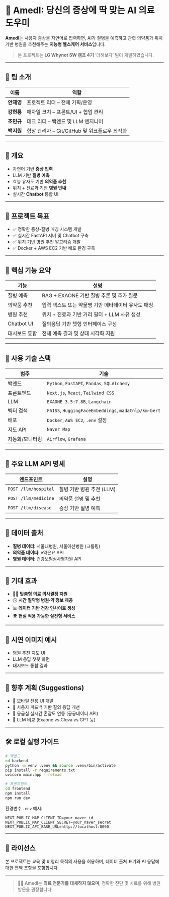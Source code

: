 # 🧠 AmedI: 당신의 증상에 딱 맞는 AI 의료 도우미

**AmedI**는 사용자 증상을 자연어로 입력하면, AI가 질병을 예측하고 관련 의약품과 위치 기반 병원을 추천해주는 **지능형 헬스케어 서비스**입니다.

> 본 프로젝트는 **LG Whynot SW 캠프 4기** ‘더해보다’ 팀이 개발하였습니다.
> 
---
## 👥 팀 소개

| 이름     | 역할 |
|----------|------|
| **안재영** | 프로젝트 리더 – 전체 기획/운영 |
| **강현룡** | 애자일 코치 – 프론트/UI + 협업 관리 |
| **조민규** | 테크 리더 – 백엔드 및 LLM 엔지니어 |
| **백지원** | 형상 관리자 – Git/GitHub 및 워크플로우 최적화 |



---

## 📌 개요

- 자연어 기반 **증상 입력**
- LLM 기반 **질병 예측**
- 효능 유사도 기반 **의약품 추천**
- 위치 + 진료과 기반 **병원 안내**
- 실시간 **Chatbot** 통합 UI

---

## 🏁 프로젝트 목표

- ✅ 정확한 증상-질병 매칭 시스템 개발
- ✅ 실시간 FastAPI 서버 및 Chatbot 구축
- ✅ 위치 기반 병원 추천 알고리즘 개발
- ✅ Docker + AWS EC2 기반 배포 환경 구축

---

## 🚀 핵심 기능 요약

| 기능                  | 설명 |
|-----------------------|------|
| 질병 예측             | RAG + EXAONE 기반 질병 추론 및 추가 질문 |
| 의약품 추천           | 입력 텍스트 또는 약물명 기반 메타데이터 유사도 매칭 |
| 병원 추천             | 위치 + 진료과 기반 거리 필터 + LLM 사유 생성 |
| Chatbot UI            | 질의응답 기반 챗형 인터페이스 구성 |
| 대시보드 통합         | 전체 예측 결과 및 상태 시각화 지원 |

---

## 🧬 사용 기술 스택

| 범주         | 기술 |
|--------------|------|
| 백엔드       | `Python`, `FastAPI`, `Pandas`, `SQLAlchemy` |
| 프론트엔드   | `Next.js`, `React`, `Tailwind CSS` |
| LLM          | `EXAONE 3.5:7.8B`,  `Langchain` |
| 벡터 검색    | `FAISS`, `HuggingFaceEmbeddings`, `madatnlp/km-bert` |
| 배포         | `Docker`, `AWS EC2`, `.env` 설정 |
| 지도 API     | `Naver Map` |
| 자동화/모니터링 | `Airflow`, `Grafana` |

---

## 🧪 주요 LLM API 명세

| 엔드포인트 | 설명 |
|------------|------|
| `POST /llm/hospital` | 질병 기반 병원 추천 (LLM) |
| `POST /llm/medicine` | 의약품 설명 및 추천 |
| `POST /llm/disease` | 증상 기반 질병 예측 |

---

## 🔗 데이터 출처

- **질병 데이터**: 서울대병원, 서울아산병원 (크롤링)
- **의약품 데이터**: e약은요 API
- **병원 데이터**: 건강보험심사평가원 API

---

## 🎯 기대 효과

- 🧑‍⚕️ **맞춤형 의료 의사결정 지원**
- 🕒 **시간 절약형 병원·약 정보 제공**
- 📊 **데이터 기반 건강 인사이트 생성**
- 🌍 **현실 적용 가능한 실전형 서비스**

---

## 📸 시연 이미지 예시

- 병원 추천 지도 UI
- LLM 응답 챗봇 화면
- 대시보드 통합 결과

---

## 🧪 향후 계획 (Suggestions)

- 📱 모바일 전용 UI 개발
- 🔁 사용자 피드백 기반 질의 응답 개선
- 🏥 응급실 실시간 혼잡도 연동 (공공데이터 API)
- 🔬 LLM 비교 (Exaone vs Clova vs GPT 등)

---

## 🛠️ 로컬 실행 가이드

```bash
# 백엔드
cd backend
python -m venv .venv && source .venv/bin/activate
pip install -r requirements.txt
uvicorn main:app --reload

# 프론트엔드
cd frontend
npm install
npm run dev
```

환경변수 `.env` 예시:
```env
NEXT_PUBLIC_MAP_CLIENT_ID=your_naver_id
NEXT_PUBLIC_MAP_CLIENT_SECRET=your_naver_secret
NEXT_PUBLIC_API_BASE_URL=http://localhost:8000
```

---

## 📄 라이선스

본 프로젝트는 교육 및 비영리 목적의 사용을 허용하며, 데이터 출처 표기와 AI 응답에 대한 면책 조항을 포함합니다.

---

> 👨‍⚕️ AmedI는 **의료 전문가를 대체하지 않으며**, 정확한 진단 및 치료를 위해 병원 방문을 권장합니다.
